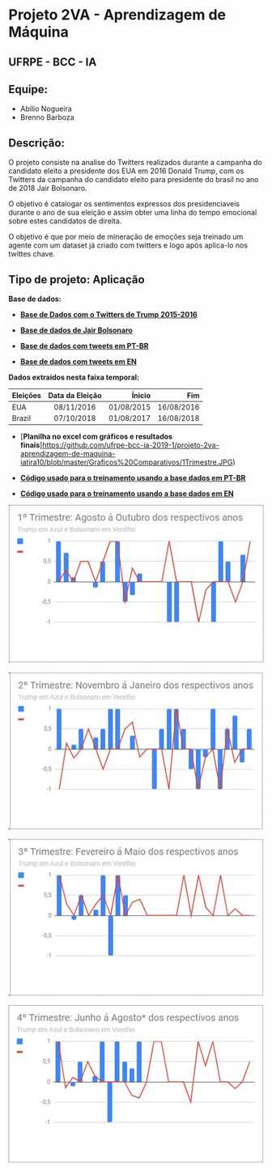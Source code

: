 # Projeto 2VA - Aprendizagem de Máquina
## UFRPE - BCC - IA

## Equipe:
- Abílio Nogueira
- Brenno Barboza

## Descrição:
O projeto consiste na analise do Twitters  realizados durante a campanha do candidato eleito a presidente dos EUA em 2016 Donald Trump, com os Twitters da campanha do candidato eleito  para presidente do brasil no ano de 2018 Jair Bolsonaro. 

O objetivo é catalogar os sentimentos expressos dos presidenciaveis durante o ano de sua eleição e assim obter uma linha do tempo emocional sobre estes candidatos de direita.

O objetivo é que por meio de mineração de emoções seja treinado um agente com um dataset já criado com twitters e logo após aplica-lo nos twittes chave.

## Tipo de projeto: Aplicação

**Base de dados:**

* [**Base de Dados com o Twitters de Trump 2015-2016**](https://github.com/fivethirtyeight/data/blob/master/trump-twitter/realDonaldTrump_poll_tweets.csv)

* [**Base de dados de Jair Bolsonaro**](https://www.kaggle.com/lgmoneda/jair-bolsonaro-twitter-data/downloads/jair-bolsonaro-twitter-data.zip/2)

* [**Base de dados com tweets em PT-BR**](https://www.kaggle.com/leandrodoze/tweets-from-mgbr/downloads/Tweets_Mg.csv/1)

* [**Base de dados com tweets em EN**](https://www.kaggle.com/crowdflower/twitter-airline-sentiment)

**Dados extraídos  nesta faixa temporal:**

| Eleições      | Data da Eleição|    Ínicio  |   Fim     |
| ------------- |:--------------:| ----------:|----------:|
| EUA           | 08/11/2016     | 01/08/2015 |16/08/2016 |
| Brazil        | 07/10/2018     | 01/08/2017 |16/08/2018 |


* [**Planilha no excel com gráficos e resultados finais**]https://github.com/ufrpe-bcc-ia-2019-1/projeto-2va-aprendizagem-de-maquina-iatira10/blob/master/Graficos%20Comparativos/1Trimestre.JPG)


* [**Código usado para o treinamento usando a base dados em PT-BR**](https://colab.research.google.com/drive/1WDmJi4aNi7YmrCCH3w7iic2O_JmKLZPS)

* [**Código usado para o treinamento usando a base dados em EN**](https://colab.research.google.com/drive/1ISNj_ha7C8axhGJTiXGL5UMrT0nIjQLp)

![](https://github.com/ufrpe-bcc-ia-2019-1/projeto-2va-aprendizagem-de-maquina-iatira10/blob/master/Graficos%20Comparativos/1Trimestre.JPG?raw=true)

![](https://github.com/ufrpe-bcc-ia-2019-1/projeto-2va-aprendizagem-de-maquina-iatira10/blob/master/Graficos%20Comparativos/2Trimestre.JPG?raw=true)

![](https://github.com/ufrpe-bcc-ia-2019-1/projeto-2va-aprendizagem-de-maquina-iatira10/blob/master/Graficos%20Comparativos/3Trimestre.JPG?raw=true)

![](https://github.com/ufrpe-bcc-ia-2019-1/projeto-2va-aprendizagem-de-maquina-iatira10/blob/master/Graficos%20Comparativos/4Trimestre.JPG?raw=true)

